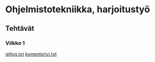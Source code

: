 # Ohjelmistotekniikka, harjoitustyö
## Tehtävät
### Viikko 1
[gitlog.txt](https://github.com/mirellel/ot-harjoitysty-/blob/main/laskarit/viikko1/gitlog.txt)
[komentorivi.txt](https://github.com/mirellel/ot-harjoitysty-/blob/main/laskarit/viikko1/komentorivi.txt)
